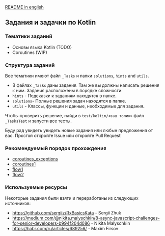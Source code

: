 [README in english](README.md)

## Задания и задачки по Kotlin

### Тематики заданий
- Основы языка Kotlin (TODO)
- Coroutines (WIP)

### Структура заданий
Все тематики имеют файл `_Tasks` и папки `solutions`, `hints` and `utils`.

* В файлах `_Tasks` даны задания. Там же вы должны написать решения к ним. Задания расположены в порядке сложности
* `hints` - Подсказки к заданиям находятся в папке.
* `solutions`- Полные решения задач находятся в папке.
* `utils` - Классы, функции и данные, необходимые для задания.

Чтобы проверить решение, найди в `test/koltin/<ваш топик>` файл `_TasksTest` и запусти все тесты.

Буду рад увидеть увидеть новые задания или любые предложения от вас. Простой откройте Issue или откройте Pull Request

### Рекомендуемый порядок прохождения

- [coroutines_exceptions](/src/main/kotlin/coroutines/coroutines_exceptions)
- [coroutines1](/src/main/kotlin/coroutines/coroutines1)
- [flow1](/src/main/kotlin/coroutines/flow1)
- [flow2](/src/main/kotlin/coroutines/flow2)

### Используемые ресурсы

Некоторые задания были взяти и переработаны из следующих источников:

* https://github.com/sergiiz/RxBasicsKata - Sergii Zhuk
* https://medium.com/@nikita.malyschkin/8-async-javascript-challenges-for-senior-developers-b994f204d086 - Nikita
  Malyschkin
* https://habr.com/ru/articles/689256/ - Maxim Firsov